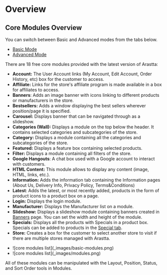 Overview
========

Core Modules Overview
---------------------

<div class="uk-alert-info uk-alert">
  <span class="uk-icon-info-circle"></span> You can switch between Basic and Advanced modes from the tabs below.
</div>
<ul class="uk-tab" data-uk-tab="{connect:'#doc-tabs', animation: 'fade'}">
    <li><a href="">Basic Mode</a></li>
    <li><a href="">Advanced Mode</a></li>
</ul>

There are 18 free core modules provided with the latest version of Arastta:

- **Account:** The User Account links (My Account, Edit Account, Order History, etc) box for the customer to access.
- **Affiliate:** Links for the store's affiliate program is made available in a box for affiliates to access.
- **Banners**: Adds an image banner with icons linking to different products or manufacturers in the store.
- **Bestsellers:** Adds a window displaying the best sellers wherever position/page it is specified.
- **Carousel:** Displays banner that can be navigated through as a slideshow.
- **Categories (Wall):** Displays a module on the top below the header. It contains selected categories and subcategories of the store.
- **Category:** Displays a module containing all the categories and subcategories of the store.
- **Featured:** Displays a feature box containing selected products.
- **Filter:** Displays a module containing all filters of the store.
- **Google Hangouts**: A chat box used with a Google account to interact with customers.
- **HTML Content:** This module allows to display any content (image, HTML, links, etc.).
- **Information:** Adds the information tab containing the Information pages (About Us, Delivery Info, Privacy Policy, Terms&Conditions)
- **Latest**: Adds the latest, or most recently added, products in the form of product icons to a product box on a page.
- **Login:** Displays the login module.
- **Manufacturer:** Displays the Manufacturer list on a module.
- **Slideshow:** Displays a slideshow module containing banners created in [Banners](docs/user-manual/appearance/banners) page. You can set the width and height of the module.
- **Specials:** Displays all the products with Specials in a product box. Specials can be added to products in the [Special tab](docs/user-manual/catalog/products/special).
- **Store:** Creates a box for the customer to select another store to visit if there are multiple stores managed with Arastta.

<ul id="doc-tabs" class="uk-switcher uk-margin">
    <li markdown="1">![core modules list](_images/basic-modules.png)</li>
    <li markdown="1">![core modules list](_images/modules.png)</li>
</ul>

All of these modules can be manipulated with the Layout, Position, Status, and Sort Order tools in Modules.
